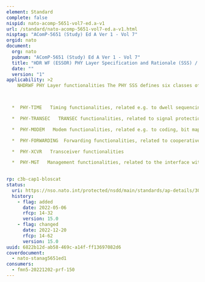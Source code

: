 ```yaml
---
element: Standard
complete: false
nispid: nato-acomp-5651-vol7-ed.a-v1
url: /standard/nato-acomp-5651-vol7-ed.a-v1.html
nisptag: "AComP-5651 (Study) Ed A Ver 1 - Vol 7"
orgid: nato
document:
  org: nato
  pubnum: "AComP-5651 (Study) Ed A Ver 1 - Vol 7"
  title: "HDR WF (ESSOR) PHY Layer Specification and Rationale (SSS) / Interface Control Document (ICD) – Restricted"
  date: ""
  version: "1"
applicability: >2
    NHDRWF PHY Layer functionalities The PHY SSS defines six classes of functions 

  

  *  PHY-TIME   Timing functionalities, related e.g. to dwell sequencing, synchronization

  *  PHY-TRANSEC   TRANSEC functionalities, related to signal protection

  *  PHY-MODEM   Modem functionalities, related e.g. to coding, bit mapping, filtering, etc.

  *  PHY-FORWARDING  Forwarding functionalities, related to cooperative forwarding

  *  PHY-XCVR   Transceiver functionalities

  *  PHY-MGT   Management functionalities, related to the interface with the MGT plane (logs, configurations, etc.)

  
rp: c3b-cap1-bloscat
status:
  uri: https://nso.nato.int/protected/nsdd/main/standards/ap-details/3013/EN
  history: 
    - flag: added
      date: 2022-05-06
      rfcp: 14-32
      version: 15.0
    - flag: changed
      date: 2022-12-20
      rfcp: 14-62
      version: 15.0
uuid: 6822b12d-ab58-469c-a14f-ff13697082d6
coverdocument:
  - nato-stanag5651ed1
consumers:
  - fmn5-20221202-prf-150
---
```

